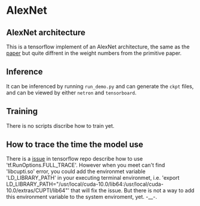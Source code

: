 # AlexNet

## AlexNet architecture
This is a tensorflow implement of an AlexNet architecture, the same as the [paper](https://papers.nips.cc/paper/4824-imagenet-classification-with-deep-convolutional-neural-networks.pdf) but quite diffrent in the weight numbers from the primitive paper.
## Inference
It can be inferenced by running `run_demo.py` and can generate the `ckpt`
files, and can be viewed by either `netron` and `tensorboard`.
## Training  
There is no scripts discribe how to train yet. 
## How to trace the time the model use 
There is a [issue](https://github.com/tensorflow/tensorflow/issues/1824) in tensorflow repo describe how to use 'tf.RunOptions.FULL_TRACE'.
However when you meet can't find 'libcupti.so' error, you could add the environmet variable 'LD_LIBRARY_PATH' in your executing terminal environmet, i.e. 'export LD_LIBRARY_PATH="/usr/local/cuda-10.0/lib64:/usr/local/cuda-10.0/extras/CUPTI/lib64"' that will fix the issue.
But there is not a way to add this environment variable to the system enviroment, yet. -__-.
